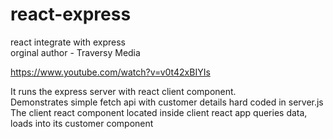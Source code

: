 # react-express
react integrate with express  
orginal author - Traversy Media  

https://www.youtube.com/watch?v=v0t42xBIYIs  

It runs the express server with react client component.  
Demonstrates simple fetch api with customer details hard coded in server.js  
The client react component located inside client react app queries data, loads into its customer component  
